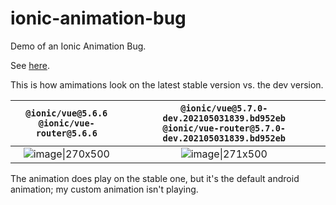 # ionic-animation-bug
Demo of an Ionic Animation Bug.

See [here](https://forum.ionicframework.com/t/ion-router-outlet-dynamic-animation-vue/208924/3).

This is how amimations look on the latest stable version vs. the dev version. 

|      ```@ionic/vue@5.6.6``` <br>```@ionic/vue-router@5.6.6```      | ```@ionic/vue@5.7.0-dev.202105031839.bd952eb```<br> ```@ionic/vue-router@5.7.0-dev.202105031839.bd952eb``` |
|:--------------------------------------------------:|:------------------------------------------------------------------------------------------:|
| ![image\|270x500](https://i.imgur.com/Stoo7ht.gif) |                     ![image\|271x500](https://i.imgur.com/gk0WWqq.gif)                     |

The animation does play on the stable one, but it's the default android animation; my custom animation isn't playing.

